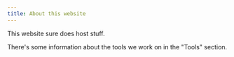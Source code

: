 ```yaml
---
title: About this website
---
```


This website sure does host stuff.

There's some information about the tools we work on in the "Tools" section.